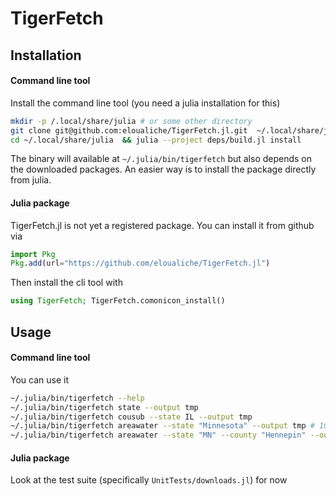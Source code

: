 # TigerFetch

## Installation

#### Command line tool
Install the command line tool (you need a julia installation for this)
```bash
mkdir -p /.local/share/julia # or some other directory 
git clone git@github.com:eloualiche/TigerFetch.jl.git  ~/.local/share/julia
cd ~/.local/share/julia  && julia --project deps/build.jl install
```

The binary will available at `~/.julia/bin/tigerfetch` but also depends on the downloaded packages.
An easier way is to install the package directly from julia. 

#### Julia package

TigerFetch.jl is not yet a registered package. 
You can install it from github via
```julia
import Pkg
Pkg.add(url="https://github.com/eloualiche/TigerFetch.jl")
```

Then install the cli tool with
```julia
using TigerFetch; TigerFetch.comonicon_install()
````



## Usage

#### Command line tool

You can use it 
```bash
~/.julia/bin/tigerfetch --help
~/.julia/bin/tigerfetch state --output tmp
~/.julia/bin/tigerfetch cousub --state IL --output tmp 
~/.julia/bin/tigerfetch areawater --state "Minnesota" --output tmp # 10,000 lakes
~/.julia/bin/tigerfetch areawater --state "MN" --county "Hennepin" --output tmp 
```


#### Julia package

Look at the test suite (specifically `UnitTests/downloads.jl`) for now
